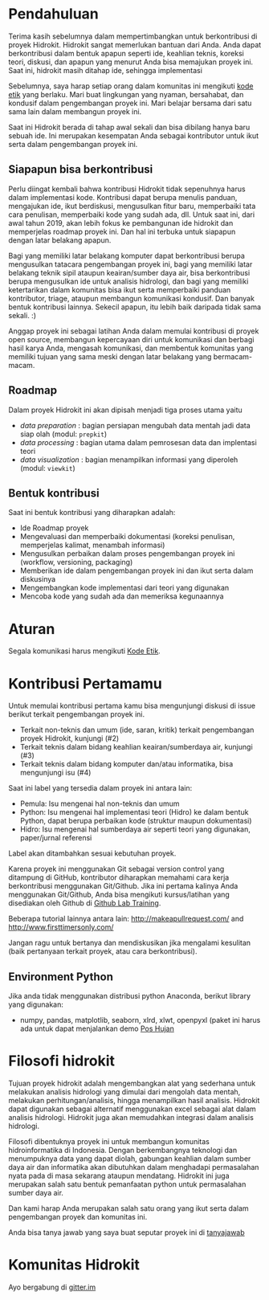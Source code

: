 # Pendahuluan

Terima kasih sebelumnya dalam mempertimbangkan untuk berkontribusi di proyek Hidrokit. Hidrokit sangat memerlukan bantuan dari Anda. Anda dapat berkontribusi dalam bentuk apapun seperti ide, keahlian teknis, koreksi teori, diskusi, dan apapun yang menurut Anda bisa memajukan proyek ini. Saat ini, hidrokit masih ditahap ide, sehingga implementasi 

Sebelumnya, saya harap setiap orang dalam komunitas ini mengikuti [kode etik](CODE_OF_CONDUCT.md) yang berlaku. Mari buat lingkungan yang nyaman, bersahabat, dan kondusif dalam pengembangan proyek ini. Mari belajar bersama dari satu sama lain dalam membangun proyek ini. 

Saat ini Hidrokit berada di tahap awal sekali dan bisa dibilang hanya baru sebuah ide. Ini merupakan kesempatan Anda sebagai kontributor untuk ikut serta dalam pengembangan proyek ini. 

## Siapapun bisa berkontribusi

Perlu diingat kembali bahwa kontribusi Hidrokit tidak sepenuhnya harus dalam implementasi kode. Kontribusi dapat berupa menulis panduan, mengajukan ide, ikut berdiskusi, mengusulkan fitur baru, memperbaiki tata cara penulisan, memperbaiki kode yang sudah ada, dll. Untuk saat ini, dari awal tahun 2019, akan lebih fokus ke pembangunan ide hidrokit dan memperjelas roadmap proyek ini. Dan hal ini terbuka untuk siapapun dengan latar belakang apapun.

Bagi yang memiliki latar belakang komputer dapat berkontribusi berupa mengusulkan tatacara pengembangan proyek ini, bagi yang memiliki latar belakang teknik sipil ataupun keairan/sumber daya air, bisa berkontribusi berupa mengusulkan ide untuk analisis hidrologi, dan bagi yang memiliki ketertarikan dalam komunitas bisa ikut serta memperbaiki panduan kontributor, triage, ataupun membangun komunikasi kondusif. Dan banyak bentuk kontribusi lainnya. Sekecil apapun, itu lebih baik daripada tidak sama sekali. :)

Anggap proyek ini sebagai latihan Anda dalam memulai kontribusi di proyek open source, membangun kepercayaan diri untuk komunikasi dan berbagi hasil karya Anda, mengasah komunikasi, dan membentuk komunitas yang memiliki tujuan yang sama meski dengan latar belakang yang bermacam-macam. 

## Roadmap

Dalam proyek Hidrokit ini akan dipisah menjadi tiga proses utama yaitu 
- _data preparation_ : bagian persiapan mengubah data mentah jadi data siap olah (modul: `prepkit`)
- _data processing_ : bagian utama dalam pemrosesan data dan implentasi teori
- _data visualization_ : bagian menampilkan informasi yang diperoleh (modul: `viewkit`)

## Bentuk kontribusi

Saat ini bentuk kontribusi yang diharapkan adalah:

- Ide Roadmap proyek
- Mengevaluasi dan memperbaiki dokumentasi (koreksi penulisan, memperjelas kalimat, menambah informasi)
- Mengusulkan perbaikan dalam proses pengembangan proyek ini (workflow, versioning, packaging)
- Memberikan ide dalam pengembangan proyek ini dan ikut serta dalam diskusinya
- Mengembangkan kode implementasi dari teori yang digunakan
- Mencoba kode yang sudah ada dan memeriksa kegunaannya

# Aturan

Segala komunikasi harus mengikuti [Kode Etik](CODE_OF_CONDUCT.md).

# Kontribusi Pertamamu

Untuk memulai kontribusi pertama kamu bisa mengunjungi diskusi di issue berikut terkait pengembangan proyek ini.
- Terkait non-teknis dan umum (ide, saran, kritik) terkait pengembangan proyek Hidrokit, kunjungi (#2)
- Terkait teknis dalam bidang keahlian keairan/sumberdaya air, kunjungi (#3)
- Terkait teknis dalam bidang komputer dan/atau informatika, bisa mengunjungi isu (#4)

Saat ini label yang tersedia dalam proyek ini antara lain:
- Pemula: Isu mengenai hal non-teknis dan umum
- Python: Isu mengenai hal implementasi teori (Hidro) ke dalam bentuk Python, dapat berupa perbaikan kode (struktur maupun dokumentasi)
- Hidro: Isu mengenai hal sumberdaya air seperti teori yang digunakan, paper/jurnal referensi

Label akan ditambahkan sesuai kebutuhan proyek.

Karena proyek ini menggunakan Git sebagai version control yang ditampung di GitHub, kontributor diharapkan memahami cara kerja berkontribusi menggunakan Git/Github. Jika ini pertama kalinya Anda menggunakan Git/Github, Anda bisa mengikuti kursus/latihan yang disediakan oleh Github di [Github Lab Training](https://lab.github.com/courses).

Beberapa tutorial lainnya antara lain: http://makeapullrequest.com/ and http://www.firsttimersonly.com/

Jangan ragu untuk bertanya dan mendiskusikan jika mengalami kesulitan (baik pertanyaan terkait proyek, atau cara berkontribusi). 

## Environment Python

Jika anda tidak menggunakan distribusi python Anaconda, berikut library yang digunakan:
- numpy, pandas, matplotlib, seaborn, xlrd, xlwt, openpyxl
(paket ini harus ada untuk dapat menjalankan demo [Pos Hujan](https://nbviewer.jupyter.org/github/taruma/hidrokit/blob/master/src/Demo%20Pos%20Hujan.ipynb)

# Filosofi hidrokit

Tujuan proyek hidrokit adalah mengembangkan alat yang sederhana untuk melakukan analisis hidrologi yang dimulai dari mengolah data mentah, melakukan perhitungan/analisis, hingga menampilkan hasil analisis. Hidrokit dapat digunakan sebagai alternatif menggunakan excel sebagai alat dalam analisis hidrologi. Hidrokit juga akan memudahkan integrasi dalam analisis hidrologi.

Filosofi dibentuknya proyek ini untuk membangun komunitas hidroinformatika di Indonesia. Dengan berkembangnya teknologi dan menumpuknya data yang dapat diolah, gabungan keahlian dalam sumber daya air dan informatika akan dibutuhkan dalam menghadapi permasalahan nyata pada di masa sekarang ataupun mendatang. Hidrokit ini juga merupakan salah satu bentuk pemanfaatan python untuk permasalahan sumber daya air. 

Dan kami harap Anda merupakan salah satu orang yang ikut serta dalam pengembangan proyek dan komunitas ini.

Anda bisa tanya jawab yang saya buat seputar proyek ini di [tanyajawab](docs/tanyajawab.md)

# Komunitas Hidrokit

Ayo bergabung di [gitter.im](https://gitter.im/hidrokit/community)